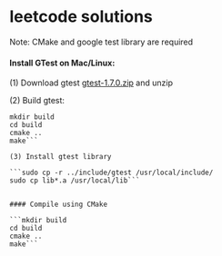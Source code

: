 leetcode solutions
========
Note: CMake and google test library are required

#### Install GTest on Mac/Linux:

(1) Download gtest [gtest-1.7.0.zip](https://code.google.com/p/googletest/downloads/list) and unzip 

(2) Build gtest:

```cd gtest-1.7.0
mkdir build
cd build
cmake .. 
make```

(3) Install gtest library

```sudo cp -r ../include/gtest /usr/local/include/
sudo cp lib*.a /usr/local/lib```


#### Compile using CMake

```mkdir build
cd build
cmake ..
make```

